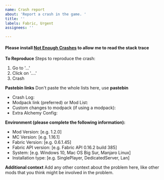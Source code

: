 ```yaml
---
name: Crash report
about: 'Report a crash in the game. '
title: ''
labels: Fabric, Urgent
assignees: ''

---
```


#### Please install [Not Enough Crashes](https://www.curseforge.com/minecraft/mc-mods/not-enough-crashes) to allow me to read the stack trace

**To Reproduce**
Steps to reproduce the crash:
1. Go to '...'
2. Click on '....'
3. Crash

**Pastebin links**
Don't paste the whole lists here, use **pastebin**
 - Crash Log:
 - Modpack link (preferred) or Mod List:
 - Custom changes to modpack (if using a modpack):
 - Extra Alchemy Config:

**Environment (please complete the following information):**
 - Mod Version: [e.g. 1.2.0]
 - MC Version: [e.g. 1.16.1]
 - Fabric Version: [e.g. 0.6.1.45]
 - Fabric API version: [e.g. Fabric API 0.16.2 build 385]
 - System: [e.g. Windows 10, Mac OS Big Sur, Manjaro Linux] 
 - Installation type: [e.g. SinglePlayer, DedicatedServer, Lan]

**Additional context**
Add any other context about the problem here, like other mods that you think might be involved in the problem.
